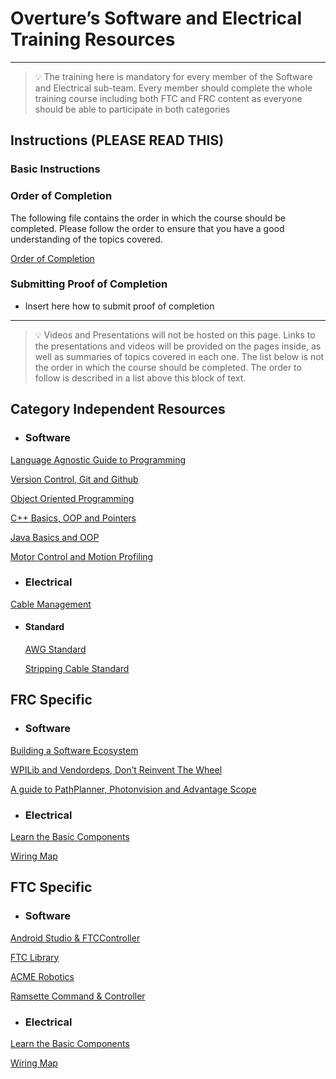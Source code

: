 # Overture’s Software and Electrical Training Resources

___

> 💡 The training here is mandatory for every member of the Software and Electrical sub-team. Every member should complete the whole training course including both FTC and FRC content as everyone should be able to participate in both categories


## Instructions (PLEASE READ THIS)

### Basic Instructions

### Order of Completion

The following file contains the order in which the course should be completed. Please follow the order to ensure that you have a good understanding of the topics covered.

[Order of Completion](Order%20of%20Completion.md)

### Submitting Proof of Completion

- Insert here how to submit proof of completion 

___

> 💡 Videos and Presentations will not be hosted on this page. Links to the presentations and videos will be provided on the pages inside, as well as summaries of topics covered in each one. The list below is not the order in which the course should be completed. The order to follow is described in a list above this block of text.

## Category Independent Resources

- ### Software


[Language Agnostic Guide to Programming](Resources%20Overview/Language%20Agnostic%20Guide%20to%20Programming.md)

[Version Control, Git and Github](Resources%20Overview/Version%20Control,%20Git%20and%20Github.md)

[Object Oriented Programming](Resources%20Overview/Object%20Oriented%20Programming.md)

[C++ Basics, OOP and Pointers](Resources%20Overview/C++%20Basics,%20OOP%20and%20Pointers.md)

[Java Basics and OOP](Resources%20Overview/Java%20Basics%20and%20OOP.md)

[Motor Control and Motion Profiling](Resources%20Overview/Motor%20Control%20and%20Motion%20Profiling.md)

- ### Electrical

[Cable Management](Resources%20Overview/Cable%20Management.md)


- #### Standard

    [AWG Standard](Resources%20Overview/AWG%20Standard.md)

    [Stripping Cable Standard](Resources%20Overview/Stripping%20Cable%20Standard.md)




## FRC Specific

- ### Software

[Building a Software Ecosystem](Resources%20Overview/Building%20a%20Software%20Ecosystem.md)

[WPILib and Vendordeps, Don’t Reinvent The Wheel](Resources%20Overview/WPILib%20and%20Vendordeps,%20Don%E2%80%99t%20Reinvent%20The%20Wheel.md)

[A guide to PathPlanner, Photonvision and Advantage Scope](Resources%20Overview/A%20guide%20to%20PathPlanner,%20Photonvision%20and%20Advantage%20Scope.md)

- ### Electrical

[Learn the Basic Components](Resources%20Overview/FRC%20Electric%20Components.md)

[Wiring Map](Resources%20Overview/FRC%20Wiring%20Map.md)



## FTC Specific

- ### Software

[Android Studio & FTCController](Resources%20Overview/Android%20Studio.md)

[FTC Library](Resources%20Overview/FTC%20Library.md)

[ACME Robotics](Resources%20Overview/FTC%20ACME%20Robotics%20Lib.md)

[Ramsette Command & Controller](Resources%20Overview/Ramsette%20Command%20&%20Controller.md)

- ### Electrical

[Learn the Basic Components](Resources%20Overview/FTC%20Electric%20Components.md)

[Wiring Map](Resources%20Overview/FTC%20Wiring%20Map.md)




